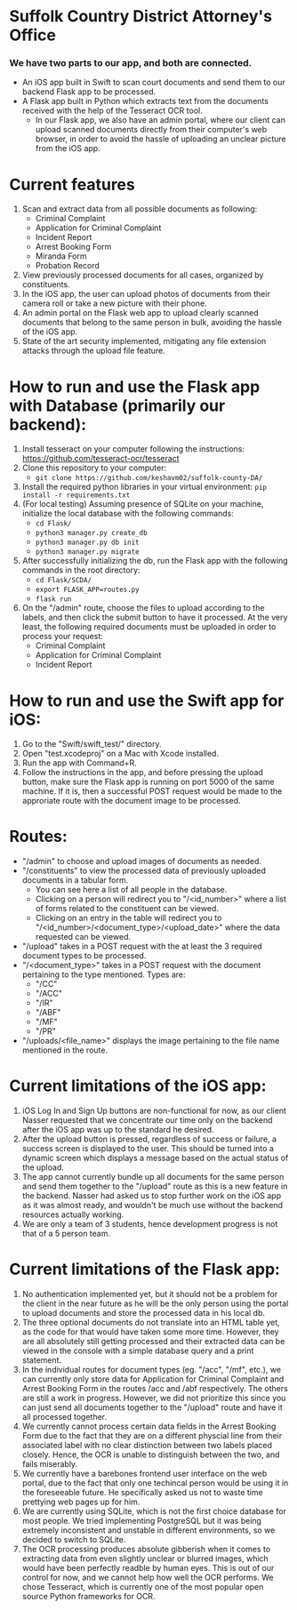 # Suffolk Country District Attorney's Office

### We have two parts to our app, and both are connected.
- An iOS app built in Swift to scan court documents and send them to our backend Flask app to be processed.
- A Flask app built in Python which extracts text from the documents received with the help of the Tesseract OCR tool.
  - In our Flask app, we also have an admin portal, where our client can upload scanned documents directly from their computer's web browser, in order to avoid the hassle of uploading an unclear picture from the iOS app.

# Current features

1. Scan and extract data from all possible documents as following:
    - Criminal Complaint
    - Application for Criminal Complaint
    - Incident Report
    - Arrest Booking Form
    - Miranda Form
    - Probation Record
2. View previously processed documents for all cases, organized by constituents.
3. In the iOS app, the user can upload photos of documents from their camera roll or take a new picture with their phone.
4. An admin portal on the Flask web app to upload clearly scanned documents that belong to the same person in bulk, avoiding the hassle of the iOS app.
5. State of the art security implemented, mitigating any file extension attacks through the upload file feature.

# How to run and use the Flask app with Database (primarily our backend):
1. Install tesseract on your computer following the instructions: https://github.com/tesseract-ocr/tesseract
2. Clone this repository to your computer:
    - `git clone https://github.com/keshavm02/suffolk-county-DA/`
3. Install the required python libraries in your virtual environment: `pip install -r requirements.txt`
4. (For local testing) Assuming presence of SQLite on your machine, initialize the local database with the following commands:
    - `cd Flask/`
    - `python3 manager.py create_db`
    - `python3 manager.py db init`
    - `python3 manager.py migrate`
5. After successfully initializing the db, run the Flask app with the following commands in the root directory:
    - `cd Flask/SCDA/`
    - `export FLASK_APP=routes.py`
    - `flask run`
6. On the "/admin" route, choose the files to upload according to the labels, and then click the submit button to have it processed. At the very least, the following required documents must be uploaded in order to process your request:
    - Criminal Complaint
    - Application for Criminal Complaint
    - Incident Report

# How to run and use the Swift app for iOS:
1. Go to the "Swift/swift_test/" directory.
2. Open "test.xcodeproj" on a Mac with Xcode installed.
3. Run the app with Command+R.
4. Follow the instructions in the app, and before pressing the upload button, make sure the Flask app is running on port 5000 of the same machine. If it is, then a successful POST request would be made to the approriate route with the document image to be processed. 

# Routes:
- "/admin" to choose and upload images of documents as needed.
- "/constituents" to view the processed data of previously uploaded documents in a tabular form.
    - You can see here a list of all people in the database.
    - Clicking on a person will redirect you to "/<id_number>" where a list of forms related to the constituent can be viewed.
    - Clicking on an entry in the table will redirect you to "/<id_number>/<document_type>/<upload_date>" where the data requested can be viewed.
- "/upload" takes in a POST request with the at least the 3 required document types to be processed.
- "/<document_type>" takes in a POST request with the document pertaining to the type mentioned. Types are:
    - "/CC"
    - "/ACC"
    - "/IR"
    - "/ABF"
    - "/MF"
    - "/PR"
- "/uploads/<file_name>" displays the image pertaining to the file name mentioned in the route.


# Current limitations of the iOS app:
1. iOS Log In and Sign Up buttons are non-functional for now, as our client Nasser requested that we concentrate our time only on the backend after the iOS app was up to the standard he desired.
2. After the upload button is pressed, regardless of success or failure, a success screen is displayed to the user. This should be turned into a dynamic screen which displays a message based on the actual status of the upload.
3. The app cannot currently bundle up all documents for the same person and send them together to the "/upload" route as this is a new feature in the backend. Nasser had asked us to stop further work on the iOS app as it was almost ready, and wouldn't be much use without the backend resources actually working.
4. We are only a team of 3 students, hence development progress is not that of a 5 person team.

# Current limitations of the Flask app:
1. No authentication implemented yet, but it should not be a problem for the client in the near future as he will be the only person using the portal to upload documents and store the processed data in his local db.
2. The three optional documents do not translate into an HTML table yet, as the code for that would have taken some more time. However, they are all absolutely still getting processed and their extracted data can be viewed in the console with a simple database query and a print statement.
3. In the individual routes for document types (eg. "/acc", "/mf", etc.), we can currently only store data for Application for Criminal Complaint and Arrest Booking Form in the routes /acc and /abf respectively. The others are still a work in progress. However, we did not prioritize this since you can just send all documents together to the "/upload" route and have it all processed together.
4. We currently cannot process certain data fields in the Arrest Booking Form due to the fact that they are on a different physcial line from their associated label with no clear distinction between two labels placed closely. Hence, the OCR is unable to distinguish between the two, and fails miserably.
5. We currently have a barebones frontend user interface on the web portal, due to the fact that only one techincal person would be using it in the foreseeable future. He specifically asked us not to waste time prettying web pages up for him.
6. We are currently using SQLite, which is not the first choice database for most people. We tried implementing PostgreSQL but it was being extremely inconsistent and unstable in different environments, so we decided to switch to SQLite.
7. The OCR processing produces absolute gibberish when it comes to extracting data from even slightly unclear or blurred images, which would have been perfectly readble by human eyes. This is out of our control for now, and we cannot help how well the OCR performs. We chose Tesseract, which is currently one of the most popular open source Python frameworks for OCR.
